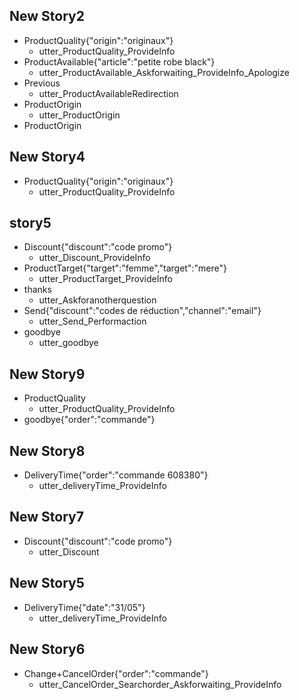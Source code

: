 ## New Story2

* ProductQuality{"origin":"originaux"}
    - utter_ProductQuality_ProvideInfo
* ProductAvailable{"article":"petite robe black"}
    - utter_ProductAvailable_Askforwaiting_ProvideInfo_Apologize
* Previous
    - utter_ProductAvailableRedirection
* ProductOrigin
    - utter_ProductOrigin
* ProductOrigin

## New Story4

* ProductQuality{"origin":"originaux"}
    - utter_ProductQuality_ProvideInfo

## story5
* Discount{"discount":"code promo"}
    - utter_Discount_ProvideInfo
* ProductTarget{"target":"femme","target":"mere"}
    - utter_ProductTarget_ProvideInfo
* thanks
    - utter_Askforanotherquestion
* Send{"discount":"codes de réduction","channel":"email"}
    - utter_Send_Performaction
* goodbye
    - utter_goodbye

## New Story9

* ProductQuality
    - utter_ProductQuality_ProvideInfo
* goodbye{"order":"commande"}

## New Story8

* DeliveryTime{"order":"commande 608380"}
    - utter_deliveryTime_ProvideInfo

## New Story7

* Discount{"discount":"code promo"}
    - utter_Discount

## New Story5

* DeliveryTime{"date":"31/05"}
    - utter_deliveryTime_ProvideInfo

## New Story6

* Change+CancelOrder{"order":"commande"}
    - utter_CancelOrder_Searchorder_Askforwaiting_ProvideInfo
